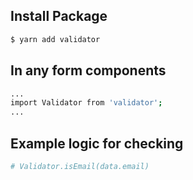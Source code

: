 ## Install Package
```bash
$ yarn add validator
```

## In any form components
```bash
...
import Validator from 'validator';
...
```

## Example logic for checking
```bash
# Validator.isEmail(data.email)
```